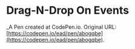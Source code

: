 # Drag-N-Drop On Events
 _A Pen created at CodePen.io. Original URL: [https://codepen.io/ead/pen/abogqbe](https://codepen.io/ead/pen/abogqbe).

 